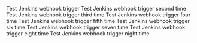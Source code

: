 Test Jenkins webhook trigger
Test Jenkins webhook trigger second time
Test Jenkins webhook trigger third time
Test Jenkins webhook trigger four time
Test Jenkins webhook trigger fifth time
Test Jenkins webhook trigger six time
Test Jenkins webhook trigger seven time
Test Jenkins webhook trigger eight time
Test Jenkins webhook trigger night time